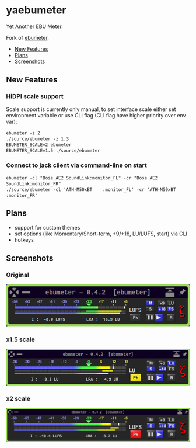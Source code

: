 yaebumeter
==========

Yet Another EBU Meter.

Fork of [ebumeter](https://kokkinizita.linuxaudio.org/linuxaudio/ebumeter-doc/quickguide.html).


* [New Features](#new-features "")
* [Plans](#plans "")
* [Screenshots](#screenshots "")


## New Features

### HiDPI scale support

Scale support is currently only manual, to set interface scale either
set environment variable or use CLI flag
(CLI flag have higher priority over env var):

```console
ebumeter -z 2
./source/ebumeter -z 1.3
EBUMETER_SCALE=2 ebumeter
EBUMETER_SCALE=1.5 ./source/ebumeter

```

### Connect to jack client via command-line on start

```console
ebumeter -cl "Bose AE2 SoundLink:monitor_FL" -cr "Bose AE2 SoundLink:monitor_FR"
./source/ebumeter -cl 'ATH-M50xBT    :monitor_FL' -cr 'ATH-M50xBT    :monitor_FR'
```


## Plans

 - support for custom themes
 - set options (like Momentary/Short-term, +9/+18, LU/LUFS, start) via CLI
 - hotkeys



## Screenshots

### Original
![preview](https://github.com/actionless/ebumeter-hidpi/raw/master/screenshots/scale1.png)

### x1.5 scale
![preview_scale1.5](https://github.com/actionless/ebumeter-hidpi/raw/master/screenshots/scale1.5.png)

### x2 scale
![preview_scale2](https://github.com/actionless/ebumeter-hidpi/raw/master/screenshots/scale2.png)
